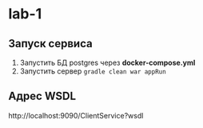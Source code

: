 # lab-1

## Запуск сервиса

1. Запустить БД postgres через **docker-compose.yml**
2. Запустить сервер `gradle clean war appRun`

## Адрес WSDL

http://localhost:9090/ClientService?wsdl
